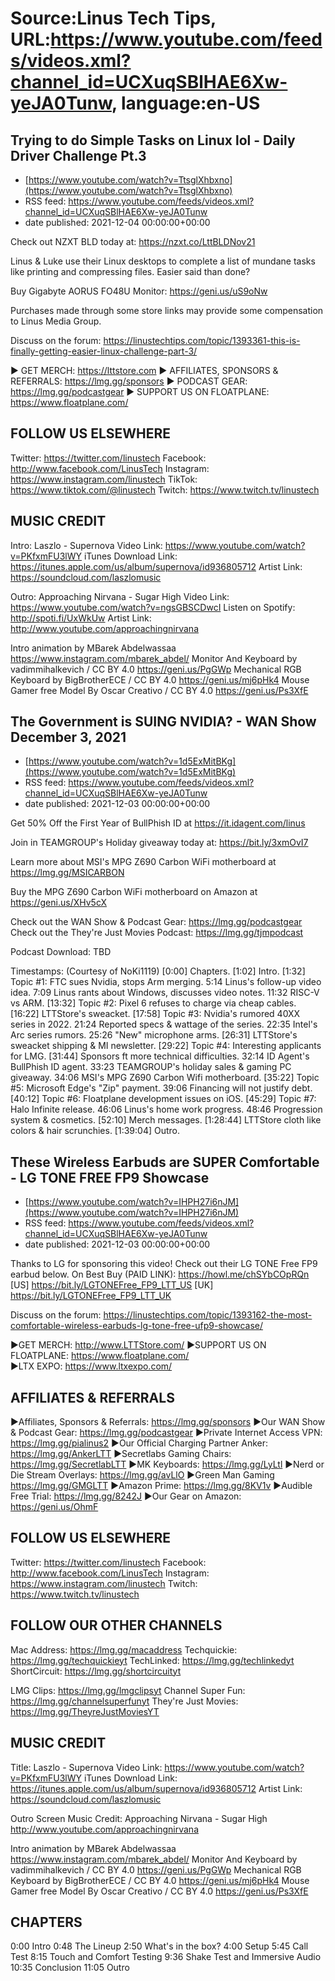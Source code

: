 # Source:Linus Tech Tips, URL:https://www.youtube.com/feeds/videos.xml?channel_id=UCXuqSBlHAE6Xw-yeJA0Tunw, language:en-US

## Trying to do Simple Tasks on Linux lol - Daily Driver Challenge Pt.3
 - [https://www.youtube.com/watch?v=TtsglXhbxno](https://www.youtube.com/watch?v=TtsglXhbxno)
 - RSS feed: https://www.youtube.com/feeds/videos.xml?channel_id=UCXuqSBlHAE6Xw-yeJA0Tunw
 - date published: 2021-12-04 00:00:00+00:00

Check out NZXT BLD today at: https://nzxt.co/LttBLDNov21

Linus & Luke use their Linux desktops to complete a list of mundane  tasks like printing and compressing files. Easier said than done?


Buy Gigabyte AORUS FO48U Monitor: https://geni.us/uS9oNw

Purchases made through some store links may provide some compensation to Linus Media Group.

Discuss on the forum: https://linustechtips.com/topic/1393361-this-is-finally-getting-easier-linux-challenge-part-3/

► GET MERCH: https://lttstore.com
► AFFILIATES, SPONSORS & REFERRALS: https://lmg.gg/sponsors
► PODCAST GEAR: https://lmg.gg/podcastgear
► SUPPORT US ON FLOATPLANE: https://www.floatplane.com/

FOLLOW US ELSEWHERE
---------------------------------------------------  
Twitter: https://twitter.com/linustech
Facebook: http://www.facebook.com/LinusTech
Instagram: https://www.instagram.com/linustech
TikTok: https://www.tiktok.com/@linustech
Twitch: https://www.twitch.tv/linustech

MUSIC CREDIT
---------------------------------------------------
Intro: Laszlo - Supernova
Video Link: https://www.youtube.com/watch?v=PKfxmFU3lWY
iTunes Download Link: https://itunes.apple.com/us/album/supernova/id936805712
Artist Link: https://soundcloud.com/laszlomusic

Outro: Approaching Nirvana - Sugar High
Video Link: https://www.youtube.com/watch?v=ngsGBSCDwcI
Listen on Spotify: http://spoti.fi/UxWkUw
Artist Link: http://www.youtube.com/approachingnirvana

Intro animation by MBarek Abdelwassaa https://www.instagram.com/mbarek_abdel/
Monitor And Keyboard by vadimmihalkevich / CC BY 4.0  https://geni.us/PgGWp
Mechanical RGB Keyboard by BigBrotherECE / CC BY 4.0 https://geni.us/mj6pHk4
Mouse Gamer free Model By Oscar Creativo / CC BY 4.0 https://geni.us/Ps3XfE

## The Government is SUING NVIDIA? - WAN Show December 3, 2021
 - [https://www.youtube.com/watch?v=1d5ExMitBKg](https://www.youtube.com/watch?v=1d5ExMitBKg)
 - RSS feed: https://www.youtube.com/feeds/videos.xml?channel_id=UCXuqSBlHAE6Xw-yeJA0Tunw
 - date published: 2021-12-03 00:00:00+00:00

Get 50% Off the First Year of BullPhish ID at https://it.idagent.com/linus 

Join in TEAMGROUP's Holiday giveaway today at: https://bit.ly/3xmOvI7

Learn more about MSI's MPG Z690 Carbon WiFi motherboard at https://lmg.gg/MSICARBON

Buy the MPG Z690 Carbon WiFi motherboard  on Amazon at https://geni.us/XHv5cX 

Check out the WAN Show & Podcast Gear: https://lmg.gg/podcastgear
Check out the They're Just Movies Podcast: https://lmg.gg/tjmpodcast

Podcast Download: TBD

Timestamps: (Courtesy of NoKi1119)
[0:00] Chapters.
[1:02] Intro.
[1:32] Topic #1: FTC sues Nvidia, stops Arm merging.
    5:14 Linus's follow-up video idea.
    7:09 Linus rants about Windows, discusses video notes.
    11:32 RISC-V vs ARM.
[13:32] Topic #2: Pixel 6 refuses to charge via cheap cables.
[16:22] LTTStore's sweacket.
[17:58] Topic #3: Nvidia's rumored 40XX series in 2022.
    21:24 Reported specs & wattage of the series.
    22:35 Intel's Arc series rumors.
    25:26 "New" microphone arms.
[26:31] LTTStore's sweacket shipping & MI newsletter.
[29:22] Topic #4: Interesting applicants for LMG.
[31:44] Sponsors ft more technical difficulties.
    32:14 ID Agent's BullPhish ID agent.
    33:23 TEAMGROUP's holiday sales & gaming PC giveaway.
    34:06 MSI's MPG Z690 Carbon Wifi motherboard.
[35:22] Topic #5: Microsoft Edge's "Zip" payment.
    39:06 Financing will not justify debt.
[40:12] Topic #6: Floatplane development issues on iOS.
[45:29] Topic #7: Halo Infinite release.
    46:06 Linus's home work progress.
    48:46 Progression system & cosmetics.
[52:10] Merch messages.
[1:28:44] LTTStore cloth like colors & hair scrunchies.
[1:39:04] Outro.

## These Wireless Earbuds are SUPER Comfortable - LG TONE FREE FP9 Showcase
 - [https://www.youtube.com/watch?v=IHPH27i6nJM](https://www.youtube.com/watch?v=IHPH27i6nJM)
 - RSS feed: https://www.youtube.com/feeds/videos.xml?channel_id=UCXuqSBlHAE6Xw-yeJA0Tunw
 - date published: 2021-12-03 00:00:00+00:00

Thanks to LG for sponsoring this video! Check out their LG TONE Free FP9 earbud below.
On Best Buy (PAID LINK): https://howl.me/chSYbCOpRQn
[US] https://bit.ly/LGTONEFree_FP9_LTT_US
[UK] https://bit.ly/LGTONEFree_FP9_LTT_UK

Discuss on the forum: https://linustechtips.com/topic/1393162-the-most-comfortable-wireless-earbuds-lg-tone-free-ufp9-showcase/

►GET MERCH: http://www.LTTStore.com/
►SUPPORT US ON FLOATPLANE: https://www.floatplane.com/  
►LTX EXPO: https://www.ltxexpo.com/   

AFFILIATES & REFERRALS
---------------------------------------------------
►Affiliates, Sponsors & Referrals: https://lmg.gg/sponsors
►Our WAN Show & Podcast Gear: https://lmg.gg/podcastgear
►Private Internet Access VPN: https://lmg.gg/pialinus2
►Our Official Charging Partner Anker: https://lmg.gg/AnkerLTT
►Secretlabs Gaming Chairs: https://lmg.gg/SecretlabLTT
►MK Keyboards: https://lmg.gg/LyLtl
►Nerd or Die Stream Overlays: https://lmg.gg/avLlO
►Green Man Gaming https://lmg.gg/GMGLTT
►Amazon Prime: https://lmg.gg/8KV1v
►Audible Free Trial: https://lmg.gg/8242J
►Our Gear on Amazon: https://geni.us/OhmF

FOLLOW US ELSEWHERE
---------------------------------------------------  
Twitter: https://twitter.com/linustech
Facebook: http://www.facebook.com/LinusTech
Instagram: https://www.instagram.com/linustech
Twitch: https://www.twitch.tv/linustech

FOLLOW OUR OTHER CHANNELS
---------------------------------------------------  
Mac Address: https://lmg.gg/macaddress
Techquickie: https://lmg.gg/techquickieyt
TechLinked: https://lmg.gg/techlinkedyt
ShortCircuit: https://lmg.gg/shortcircuityt

LMG Clips: https://lmg.gg/lmgclipsyt
Channel Super Fun: https://lmg.gg/channelsuperfunyt
They're Just Movies: https://lmg.gg/TheyreJustMoviesYT

MUSIC CREDIT
---------------------------------------------------  
Title: Laszlo - Supernova
Video Link: https://www.youtube.com/watch?v=PKfxmFU3lWY
iTunes Download Link: https://itunes.apple.com/us/album/supernova/id936805712
Artist Link: https://soundcloud.com/laszlomusic

Outro Screen Music Credit: Approaching Nirvana - Sugar High http://www.youtube.com/approachingnirvana

Intro animation by MBarek Abdelwassaa https://www.instagram.com/mbarek_abdel/
Monitor And Keyboard by vadimmihalkevich / CC BY 4.0  https://geni.us/PgGWp
Mechanical RGB Keyboard by BigBrotherECE / CC BY 4.0 https://geni.us/mj6pHk4
Mouse Gamer free Model By Oscar Creativo / CC BY 4.0 https://geni.us/Ps3XfE

CHAPTERS
---------------------------------------------------  
0:00 Intro
0:48 The Lineup
2:50 What's in the box?
4:00 Setup
5:45 Call Test
8:15 Touch and Comfort Testing
9:36 Shake Test and Immersive Audio
10:35 Conclusion
11:05 Outro

